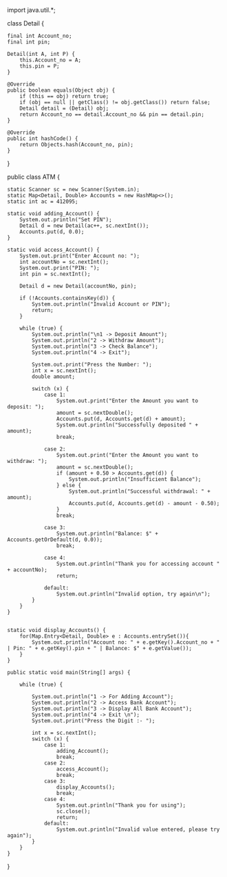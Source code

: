 import java.util.*;

class Detail {

    final int Account_no;
    final int pin;

    Detail(int A, int P) {
        this.Account_no = A;
        this.pin = P;
    }

    @Override
    public boolean equals(Object obj) {
        if (this == obj) return true;
        if (obj == null || getClass() != obj.getClass()) return false;
        Detail detail = (Detail) obj;
        return Account_no == detail.Account_no && pin == detail.pin;
    }

    @Override
    public int hashCode() {
        return Objects.hash(Account_no, pin);
    }
}

public class ATM {

    static Scanner sc = new Scanner(System.in);
    static Map<Detail, Double> Accounts = new HashMap<>();
    static int ac = 412095;

    static void adding_Account() {
        System.out.println("Set PIN");
        Detail d = new Detail(ac++, sc.nextInt());
        Accounts.put(d, 0.0);
    }

    static void access_Account() {
        System.out.print("Enter Account no: ");
        int accountNo = sc.nextInt();
        System.out.print("PIN: ");
        int pin = sc.nextInt();
    
        Detail d = new Detail(accountNo, pin);
    
        if (!Accounts.containsKey(d)) { 
            System.out.println("Invalid Account or PIN");
            return;
        }
    
        while (true) {
            System.out.println("\n1 -> Deposit Amount");
            System.out.println("2 -> Withdraw Amount");
            System.out.println("3 -> Check Balance");
            System.out.println("4 -> Exit");
    
            System.out.print("Press the Number: ");
            int x = sc.nextInt();
            double amount;
    
            switch (x) {
                case 1:
                    System.out.print("Enter the Amount you want to deposit: ");
                    amount = sc.nextDouble();
                    Accounts.put(d, Accounts.get(d) + amount);
                    System.out.println("Successfully deposited " + amount);
                    break;
    
                case 2:
                    System.out.print("Enter the Amount you want to withdraw: ");
                    amount = sc.nextDouble();
                    if (amount + 0.50 > Accounts.get(d)) {
                        System.out.println("Insufficient Balance");
                    } else {
                        System.out.println("Successful withdrawal: " + amount);
                        Accounts.put(d, Accounts.get(d) - amount - 0.50);
                    }
                    break;
    
                case 3:
                    System.out.println("Balance: $" + Accounts.getOrDefault(d, 0.0));
                    break;
    
                case 4:
                    System.out.println("Thank you for accessing account " + accountNo);
                    return;
    
                default:
                    System.out.println("Invalid option, try again\n");
            }
        }
    }
    

    static void display_Accounts() {
        for(Map.Entry<Detail, Double> e : Accounts.entrySet()){
            System.out.println("Account no: " + e.getKey().Account_no + " | Pin: " + e.getKey().pin + " | Balance: $" + e.getValue());
        }
    }

    public static void main(String[] args) {

        while (true) {

            System.out.println("1 -> For Adding Account");
            System.out.println("2 -> Access Bank Account");
            System.out.println("3 -> Display All Bank Account");
            System.out.println("4 -> Exit \n");
            System.out.print("Press the Digit :- ");

            int x = sc.nextInt();
            switch (x) {
                case 1:
                    adding_Account();
                    break;
                case 2:
                    access_Account();
                    break;
                case 3:
                    display_Accounts();
                    break;
                case 4:
                    System.out.println("Thank you for using");
                    sc.close();
                    return;
                default:
                    System.out.println("Invalid value entered, please try again");
            }
        }
    }
}
